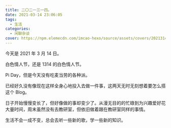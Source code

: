 ```yaml
---
title: 二〇二一三一四。
date: 2021-03-14 23:06:05
tags:
  - 生活
categories:
  - 闲聊杂谈
cover: https://npm.elemecdn.com/imcao-hexo/source/assets/covers/2021314.jpg
---
```


今天是 2021 年 3 月 14 日。

白色情人节，还是 1314 的白色情人节。

Pi Day，但是今天没有吃麦当劳的各种派。

已经好久没有像现在这样全身心地投入去做一件事，这两天无时无刻想着要怎么搭这个 Blog。

日子开始慢慢变长了，但好像做的事却变少了。从漫无目的的忙碌到为兴趣爱好花大量时间，周末虽然没有去教研室，但依旧做着跟在教研室同样的事情。

生活不会一成不变，总会去听一些新的歌，学一些新的知识。
